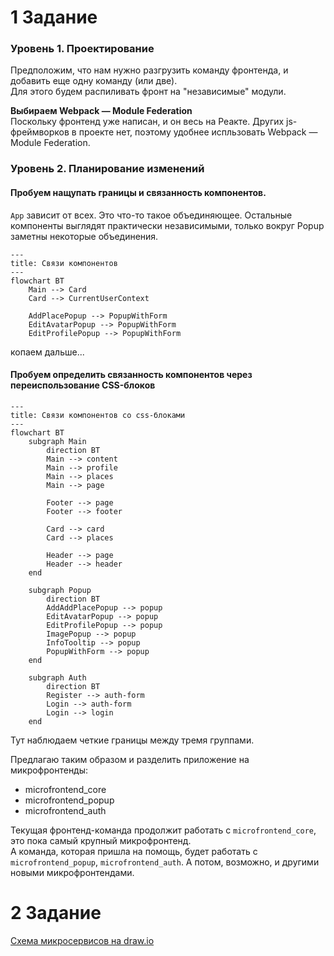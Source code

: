 # 1 Задание

### Уровень 1. Проектирование

Предположим, что нам нужно разгрузить команду фронтенда, и добавить еще одну команду (или две).  
Для этого будем распиливать фронт на "независимые" модули.  

**Выбираем Webpack — Module Federation**  
Поскольку фронтенд уже написан, и он весь на Реакте.
Других js-фреймворков в проекте нет, поэтому удобнее испльзовать Webpack — Module Federation.


### Уровень 2. Планирование изменений

#### Пробуем нащупать границы и связанность компонентов.  
`App` зависит от всех. Это что-то такое объединяющее.
Остальные компоненты выглядят практически независимыми, только вокруг Popup заметны некоторые объединения.
```mermaid
---
title: Связи компонентов
---
flowchart BT
    Main --> Card
    Card --> CurrentUserContext
    
    AddPlacePopup --> PopupWithForm
    EditAvatarPopup --> PopupWithForm
    EditProfilePopup --> PopupWithForm
```
копаем дальше...

#### Пробуем определить связанность компонентов через переиспользование CSS-блоков 

```mermaid
---
title: Связи компонентов со css-блоками
---
flowchart BT
    subgraph Main 
        direction BT
        Main --> content
        Main --> profile
        Main --> places
        Main --> page

        Footer --> page
        Footer --> footer
        
        Card --> card
        Card --> places
        
        Header --> page
        Header --> header
    end

    subgraph Popup 
        direction BT
        AddAddPlacePopup --> popup
        EditAvatarPopup --> popup
        EditProfilePopup --> popup
        ImagePopup --> popup
        InfoTooltip --> popup
        PopupWithForm --> popup
    end
    
    subgraph Auth 
        direction BT
        Register --> auth-form
        Login --> auth-form
        Login --> login
    end
```
Тут наблюдаем четкие границы между тремя группами.

Предлагаю таким образом и разделить приложение на микрофронтенды:
- microfrontend_core
- microfrontend_popup
- microfrontend_auth

Текущая фронтенд-команда продолжит работать с `microfrontend_core`, это пока самый крупный микрофронтенд.  
А команда, которая пришла на помощь, будет работать с `microfrontend_popup`, `microfrontend_auth`. 
А потом, возможно, и другими новыми микрофронтендами.


# 2 Задание

[Схема микросервисов на draw.io](https://drive.google.com/file/d/1y9ro_KpfNJT_QUIIQTd7vKhqX3ZWilqQ/view?usp=sharing)